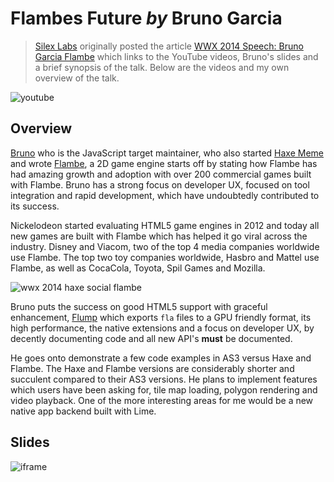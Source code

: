 [_template]: ../../templates/wwx/video.html
[“”]: a ""
# Flambes Future _by_ Bruno Garcia

> [Silex Labs] originally posted the article [WWX 2014 Speech: Bruno Garcia Flambe][sl1]
> which links to the YouTube videos, Bruno's slides and a brief
> synopsis of the talk. Below are the videos and my own overview of the talk.

![youtube](oeoA8tWiAeQ)

## Overview

[Bruno][tw5] who is the JavaScript target maintainer, who also started
[Haxe Meme][l9] and wrote [Flambe][l10], a 2D game engine starts off by stating how
Flambe has had amazing growth and adoption with over 200 commercial games built 
with Flambe. Bruno has a strong focus on developer UX, focused on tool integration
and rapid development, which have undoubtedly contributed to its success.

Nickelodeon started evaluating HTML5 game engines in 2012 and today all new games
are built with Flambe which has helped it go viral across the industry. Disney and
Viacom, two of the top 4 media companies worldwide use Flambe. The top two toy
companies worldwide, Hasbro and Mattel use Flambe, as well as CocaCola, Toyota,
Spil Games and Mozilla.

![wwx 2014 haxe social flambe](/img/wwx/2014/switching-to-dart.jpg "Haxe is too mainstream!?!")

Bruno puts the success on good HTML5 support with graceful enhancement, [Flump][l11]
which exports `fla` files to a GPU friendly format, its high performance, the native
extensions and a focus on developer UX, by decently documenting code and all new API's
__must__ be documented.

He goes onto demonstrate a few code examples in AS3 versus Haxe and Flambe. The Haxe and Flambe
versions are considerably shorter and succulent compared to their AS3 versions. He plans
to implement features which users have been asking for, tile map loading, polygon 
rendering and video playback. One of the more interesting areas for me would be a
new native app backend built with Lime.

## Slides

![iframe](aduros.com/wwx-2014/#/)

[tw5]: https://twitter.com/b_garcia "b_garcia"

[l9]: http://haxememes.tumblr.com/ "Haxe Memes"
[l10]: https://github.com/aduros/flambe "Flambe on GitHub"
[l11]: https://github.com/threerings/flump "Export Flash .fla's to GPU friendly formats"
	
[silex labs]: http://www.silexlabs.org/ "Silex Labs"
[sl1]: http://www.silexlabs.org/wwx2014-speech-bruno-garcia-flambe/ "WWX2014 Speech : Bruno Garcia Flambe"